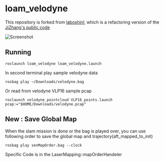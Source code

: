 # loam_velodyne

This repository is forked from [laboshinl](https://github.com/laboshinl/loam_velodyne), which is a refactoring version of the [JiZhang's public code](http://docs.ros.org/indigo/api/loam_velodyne/html/files.html)

![Screenshot](/capture.bmp)

## Running

```
roslaunch loam_velodyne loam_velodyne.launch
```

In second terminal play sample velodyne data
```
rosbag play ~/Downloads/velodyne.bag 
```

Or read from velodyne VLP16 sample pcap
```
roslaunch velodyne_pointcloud VLP16_points.launch pcap:="$HOME/Downloads/velodyne.pcap"
```

## New : Save Global Map
When the slam mission is done or the bag is played over, you can use following order to save the global map and trajectory(aft_mapped_to_init)
```
rosbag play senMapOrder.bag --clock
```
Specific Code is in the LaserMapping::mapOrderHandeler


